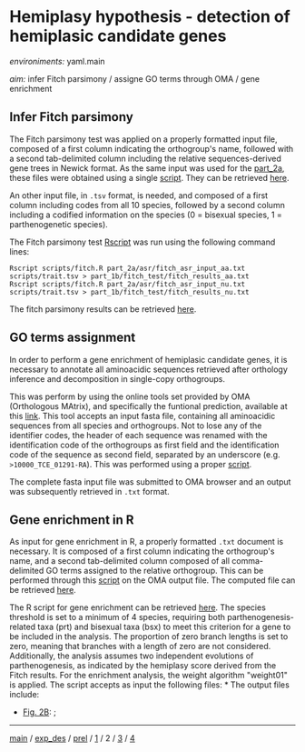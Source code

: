 # Hemiplasy hypothesis - detection of hemiplasic candidate genes


*environiments:* yaml.main 


*aim:* infer Fitch parsimony / assigne GO terms through OMA / gene enrichment 


## Infer Fitch parsimony

The Fitch parsimony test was applied on a properly formatted input file, composed of a first column indicating the orthogroup's name, followed with a second tab-delimited column including the relative sequences-derived gene trees in Newick format. As the same input was used for the [part_2a](https://github.com/MattiaRag/timemaproject/blob/main/markdowns/part_2a.md), these files were obtained using a single [script](https://github.com/MattiaRag/timemaproject/blob/main/scripts/fitch_asr_input.sh). They can be retrieved [here](https://github.com/MattiaRag/timemaproject/tree/main/intermediate_files/fitch_asr_inputs).

An other input file, in `.tsv` format, is needed, and composed of a first column including codes from all 10 species, followed by a second column including a codified information on the species (0 = bisexual species, 1 = parthenogenetic species).

The Fitch parsimony test [Rscript](https://github.com/MattiaRag/timemaproject/blob/main/scripts/Rscripts/fitch.R) was run using the following command lines:


```
Rscript scripts/fitch.R part_2a/asr/fitch_asr_input_aa.txt scripts/trait.tsv > part_1b/fitch_test/fitch_results_aa.txt
Rscript scripts/fitch.R part_2a/asr/fitch_asr_input_nu.txt scripts/trait.tsv > part_1b/fitch_test/fitch_results_nu.txt
```

The fitch parsimony results can be retrieved [here](https://github.com/MattiaRag/timemaproject/tree/main/intermediate_files/fitch_results).


## GO terms assignment

In order to perform a gene enrichment of hemiplasic candidate genes, it is necessary to annotate all aminoacidic sequences retrieved after orthology inference and decomposition in single-copy orthogroups.

This was perform by using the online tools set provided by OMA (Orthologous MAtrix), and specifically the funtional prediction, available at this [link](https://omabrowser.org/oma/functions/). 
This tool accepts an input fasta file, containing all aminoacidic sequences from all species and orthogroups. Not to lose any of the identifier codes, the header of each sequence was renamed with the identification code of the orthogroups as first field and the identification code of the sequence as second field, separated by an underscore (e.g. `>10000_TCE_01291-RA`). This was performed using a proper [script](https://github.com/MattiaRag/timemaproject/blob/main/scripts/OMAinput.sh). 

The complete fasta input file was submitted to OMA browser and an output was subsequently retrieved in `.txt` format. 

## Gene enrichment in R

As input for gene enrichment in R, a properly formatted `.txt` document is necessary. It is composed of a first column indicating the orthogroup's name, and a second tab-delimited column composed of all comma-delimited GO terms assigned to the relative orthogroup. This can be performed through this [script](https://github.com/MattiaRag/timemaproject/blob/main/scripts/OMAoutput_formatting.sh) on the OMA output file. The computed file can be retrieved [here](https://github.com/MattiaRag/timemaproject/blob/main/intermediate_files/OMA_formatted.txt).

The R script for gene enrichment can be retrieved [here](https://github.com/MattiaRag/timemaproject/blob/main/scripts/Rscripts/part_2.R). The species threshold is set to a minimum of 4 species, requiring both parthenogenesis-related taxa (prt) and bisexual taxa (bsx) to meet this criterion for a gene to be included in the analysis. The proportion of zero branch lengths is set to zero, meaning that branches with a length of zero are not considered. Additionally, the analysis assumes two independent evolutions of parthenogenesis, as indicated by the hemiplasy score derived from the Fitch results. For the enrichment analysis, the weight algorithm "weight01" is applied.
The script accepts as input the following files:
* 
The output files include:
* [Fig. 2B](https://github.com/MattiaRag/timemaproject/blob/main/pictures/2B.png): ;

---


[main](https://github.com/MattiaRag/timemaproject/tree/main) /
[exp_des](https://github.com/MattiaRag/timemaproject/blob/main/markdowns/exp_design.md) /
[prel](https://github.com/MattiaRag/timemaproject/blob/main/markdowns/preliminary.md) /
[1](https://github.com/MattiaRag/timemaproject/blob/main/markdowns/part_1.md) /
2 /
[3](https://github.com/MattiaRag/timemaproject/blob/main/markdowns/part_3.md) /
[4](https://github.com/MattiaRag/timemaproject/blob/main/markdowns/part_4.md)  

 
 
